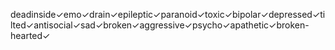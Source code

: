 deadinside✓emo✓drain✓epileptic✓paranoid✓toxic✓bipolar✓depressed✓tilted✓antisocial✓sad✓broken✓aggressive✓psycho✓apathetic✓broken-hearted✓

